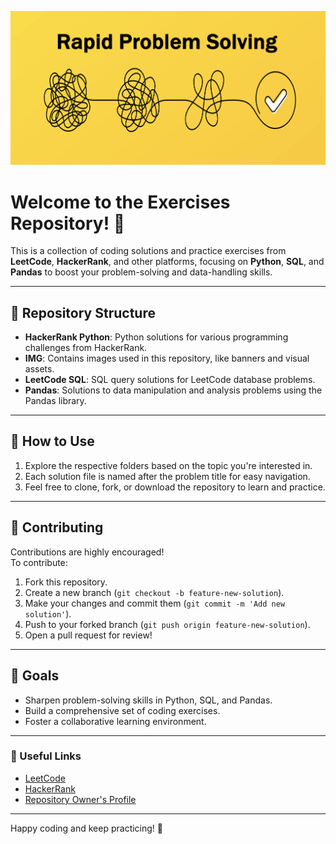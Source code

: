 ![Leetcode Banner](IMG/background.png)

# Welcome to the **Exercises Repository**! 🚀  
This is a collection of coding solutions and practice exercises from **LeetCode**, **HackerRank**, and other platforms, focusing on **Python**, **SQL**, and **Pandas** to boost your problem-solving and data-handling skills.

---

## 📂 Repository Structure

- **HackerRank Python**: Python solutions for various programming challenges from HackerRank.
- **IMG**: Contains images used in this repository, like banners and visual assets.
- **LeetCode SQL**: SQL query solutions for LeetCode database problems.
- **Pandas**: Solutions to data manipulation and analysis problems using the Pandas library.

---

## 🚀 How to Use

1. Explore the respective folders based on the topic you're interested in.
2. Each solution file is named after the problem title for easy navigation.
3. Feel free to clone, fork, or download the repository to learn and practice.

---

## 📝 Contributing

Contributions are highly encouraged!  
To contribute:
1. Fork this repository.
2. Create a new branch (`git checkout -b feature-new-solution`).
3. Make your changes and commit them (`git commit -m 'Add new solution'`).
4. Push to your forked branch (`git push origin feature-new-solution`).
5. Open a pull request for review!

---

## 📌 Goals

- Sharpen problem-solving skills in Python, SQL, and Pandas.
- Build a comprehensive set of coding exercises.
- Foster a collaborative learning environment.

---

### 🔗 Useful Links

- [LeetCode](https://leetcode.com/)
- [HackerRank](https://www.hackerrank.com/)
- [Repository Owner's Profile](https://github.com/Azmary413)

---

Happy coding and keep practicing! 🌟
